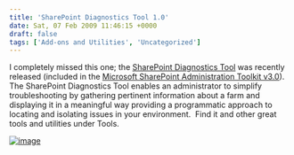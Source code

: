 ```yaml
---
title: 'SharePoint Diagnostics Tool 1.0'
date: Sat, 07 Feb 2009 11:46:15 +0000
draft: false
tags: ['Add-ons and Utilities', 'Uncategorized']
---
```


I completely missed this one; the [SharePoint Diagnostics Tool](http://www.microsoft.com/downloads/details.aspx?FamilyID=1C222804-51C7-4BB5-AE3D-89C68AD27A78&displaylang=en) was recently released (included in the [Microsoft SharePoint Administration Toolkit v3.0](http://www.microsoft.com/downloads/details.aspx?familyid=412A9EF1-3358-4420-B820-0CA3F4641651&displaylang=en)).  The SharePoint Diagnostics Tool enables an administrator to simplify troubleshooting by gathering pertinent information about a farm and displaying it in a meaningful way providing a programmatic approach to locating and isolating issues in your environment.  Find it and other great tools and utilities under Tools.

[![image](https://msdnshared.blob.core.windows.net/media/TNBlogsFS/BlogFileStorage/blogs_technet/wbaer/WindowsLiveWriter/SharePointDiagnosticsTool1.0_749E/image_thumb_2.png "image")](https://msdnshared.blob.core.windows.net/media/TNBlogsFS/BlogFileStorage/blogs_technet/wbaer/WindowsLiveWriter/SharePointDiagnosticsTool1.0_749E/image_6.png)